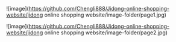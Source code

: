 ![image](https://github.com/Chengli888/Jidong-online-shopping-website/jidong online shopping website/image-folder/page1.jpg)

![image](https://github.com/Chengli888/Jidong-online-shopping-website/jidong online shopping website/image-folder/page2.jpg)
